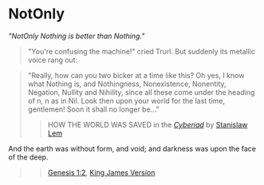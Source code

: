 # NotOnly
*"NotOnly Nothing is better than Nothing."*

>"You're confusing the machine!" cried Trurl. But suddenly its metallic voice rang out:

>"Really, how can you two bicker at a time like this? Oh yes, I know what Nothing is, and Nothingness, Nonexistence, Nonentity, Negation, Nullity and Nihility, since all these come under the heading of n, n as in Nil. Look then upon your world for the last time, gentlemen! Soon it shall no longer be..."
>> HOW THE WORLD WAS SAVED in the [*Cyberiad*](https://en.wikipedia.org/wiki/The_Cyberiad) by [Stanislaw Lem](https://en.wikipedia.org/wiki/Stanis%C5%82aw_Lem)

And the earth was without form, and void; and darkness was upon the face of the deep.
>> [Genesis 1:2](https://en.wikipedia.org/wiki/Genesis_1:2), [King James Version](https://en.wikipedia.org/wiki/King_James_Version)
